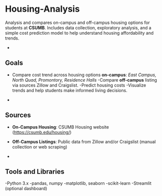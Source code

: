 # Housing-Analysis

Analysis and compares on-campus and off-campus housing options for students at **CSUMB**. Includes data collection, exploratory analysis, and a simple cost prediction model to help understand housing affordability and trends.

-

## Goals
- Compare cost trend across housing options **on-campus**:
*East Campus, North Quad, Promontory, Residence Halls*
-Compare **off-campus** listing via sources Zillow and Craigslist.
-Predict housing costs
-Visualize trends and help students make informed living decisions.

-

## Sources
- **On-Campus Housing**: CSUMB Housing website (https://csumb.edu/housing/)
- **Off-Campus Listings**: Public data from Zillow and/or Craigslist (manual collection or web scraping)

-

## Tools and Libraries

-Python 3.x
-pandas, numpy
-matplotlib, seaborn
-scikit-learn 
-Streamlit (optional dashboard)

